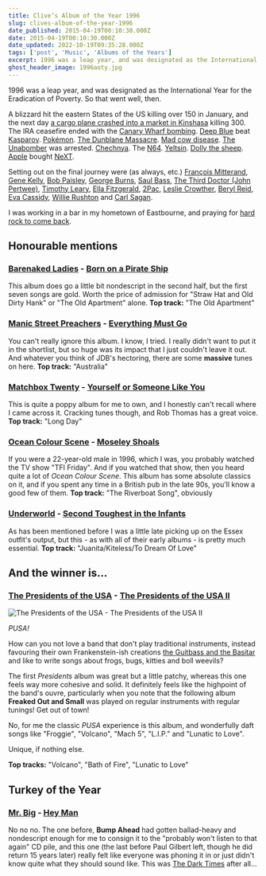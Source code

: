 ```yaml
---
title: Clive’s Album of the Year 1996
slug: clives-album-of-the-year-1996
date_published: 2015-04-19T00:10:30.000Z
date: 2015-04-19T00:10:30.000Z
date_updated: 2022-10-19T09:35:28.000Z
tags: ['post', 'Music', 'Albums of the Years']
excerpt: 1996 was a leap year, and was designated as the International Year for the Eradication of Poverty. So that went well, then.
ghost_header_image: 1996aoty.jpg
---
```


1996 was a leap year, and was designated as the International Year for the Eradication of Poverty. So that went well, then.

A blizzard hit the eastern States of the US killing over 150 in January, and the next day [a cargo plane crashed into a market in Kinshasa](http://en.wikipedia.org/wiki/1996_Air_Africa_crash) killing 300. The IRA ceasefire ended with the [Canary Wharf bombing](http://en.wikipedia.org/wiki/1996_Docklands_bombing). [Deep Blue](http://en.wikipedia.org/wiki/Deep_Blue_(chess_computer)) beat [Kasparov](http://en.wikipedia.org/wiki/Garry_Kasparov). [Pokémon](http://en.wikipedia.org/wiki/Pok%C3%A9mon_Red_and_Blue). [The Dunblane Massacre](http://en.wikipedia.org/wiki/Dunblane_massacre). [Mad cow disease](http://en.wikipedia.org/wiki/Bovine_spongiform_encephalopathy). [The Unabomber](http://en.wikipedia.org/wiki/Theodore_Kaczynski) was arrested. [Chechnya](http://en.wikipedia.org/wiki/First_Chechnya_War). The [N64](http://en.wikipedia.org/wiki/Nintendo_64). [Yeltsin](http://en.wikipedia.org/wiki/Boris_Yeltsin). [Dolly the sheep](http://en.wikipedia.org/wiki/Dolly_the_sheep). [Apple](http://en.wikipedia.org/wiki/Apple_Inc.) bought [NeXT](http://en.wikipedia.org/wiki/NeXT).

Setting out on the final journey were (as always, etc.) [François Mitterand](http://en.wikipedia.org/wiki/Fran%C3%A7ois_Mitterrand), [Gene Kelly](http://en.wikipedia.org/wiki/Gene_Kelly), [Bob Paisley](http://en.wikipedia.org/wiki/Bob_Paisley), [George Burns](http://en.wikipedia.org/wiki/George_Burns), [Saul Bass](http://en.wikipedia.org/wiki/Saul_Bass), [The Third Doctor (John Pertwee)](http://en.wikipedia.org/wiki/Jon_Pertwee), [Timothy Leary](http://en.wikipedia.org/wiki/Timothy_Leary), [Ella Fitzgerald](http://en.wikipedia.org/wiki/Ella_Fitzgerald), [2Pac](http://en.wikipedia.org/wiki/Tupac_Shakur), [Leslie Crowther](http://en.wikipedia.org/wiki/Leslie_Crowther), [Beryl Reid](http://en.wikipedia.org/wiki/Beryl_Reid), [Eva Cassidy](http://en.wikipedia.org/wiki/Eva_Cassidy), [Willie Rushton](http://en.wikipedia.org/wiki/Willie_Rushton) and [Carl Sagan](http://en.wikipedia.org/wiki/Carl_Sagan).

I was working in a bar in my hometown of Eastbourne, and praying for [hard rock to come back](/the-dark-times/).

## Honourable mentions

### [Barenaked Ladies](http://barenakedladies.com/) - [Born on a Pirate Ship](http://www.amazon.co.uk/Born-Pirate-Ship-Barenaked-Ladies/dp/B000002N47/)

This album does go a little bit nondescript in the second half, but the first seven songs are gold. Worth the price of admission for "Straw Hat and Old Dirty Hank" or "The Old Apartment" alone. **Top track:** "The Old Apartment"

### [Manic Street Preachers](http://www.manicstreetpreachers.com/) - [Everything Must Go](http://www.amazon.co.uk/Everything-Must-Manic-Street-Preachers/dp/B000024UNZ/)

You can't really ignore this album. I know, I tried. I really didn't want to put it in the shortlist, but so huge was its impact that I just couldn't leave it out. And whatever you think of JDB's hectoring, there are some **massive** tunes on here. **Top track:** "Australia"

### [Matchbox Twenty](http://www.matchboxtwenty.com/) - [Yourself or Someone Like You](http://www.amazon.co.uk/Yourself-Someone-Like-You-Matchbox/dp/B000002JWU/)

This is quite a poppy album for me to own, and I honestly can't recall where I came across it. Cracking tunes though, and Rob Thomas has a great voice. **Top track:** "Long Day"

### [Ocean Colour Scene](http://oceancolourscene.com/) - [Moseley Shoals](http://www.amazon.co.uk/Moseley-Shoals-Ocean-Colour-Scene/dp/B000024LIX/)

If you were a 22-year-old male in 1996, which I was, you probably watched the TV show "TFI Friday". And if you watched that show, then you heard quite a lot of *Ocean Colour Scene*. This album has some absolute classics on it, and if you spent any time in a British pub in the late 90s, you'll know a good few of them. **Top track:** "The Riverboat Song", obviously

### [Underworld](http://www.underworldlive.com/) - [Second Toughest in the Infants](http://www.amazon.co.uk/Second-Toughest-Infants-Underworld/dp/B000024KQ8/)

As has been mentioned before I was a little late picking up on the Essex outfit's output, but this - as with all of their early albums - is pretty much essential. **Top track:** "Juanita/Kiteless/To Dream Of Love"

## And the winner is…

### [The Presidents of the USA](http://www.presidentsrock.com/) - [The Presidents of the USA II](http://www.amazon.co.uk/Presidents-United-States-America-II/dp/B000002BIN/)

![The Presidents of the USA - The Presidents of the USA II](/public/images/2018/03/515KJ2EEJAL.jpg)

*PUSA!*

How can you not love a band that don't play traditional instruments, instead favouring their own Frankenstein-ish creations [the Guitbass and the Basitar](http://en.wikipedia.org/wiki/The_Presidents_of_the_United_States_of_America_%28band%29#Instruments) and like to write songs about frogs, bugs, kitties and boll weevils?

The first *Presidents* album was great but a little patchy, whereas this one feels way more cohesive and solid. It definitely feels like the highpoint of the band's ouvre, particularly when you note that the following album **Freaked Out and Small** was played on regular instruments with regular tunings! Get out of town!

No, for me the classic *PUSA* experience is this album, and wonderfully daft songs like "Froggie", "Volcano", "Mach 5", "L.I.P." and "Lunatic to Love".

Unique, if nothing else.

**Top tracks:** "Volcano", "Bath of Fire", "Lunatic to Love"

## Turkey of the Year

### [Mr. Big](http://www.mrbigsite.com/) - [Hey Man](http://www.amazon.co.uk/Hey-Man-Mr-Big/dp/B000024Z3I/)

No no no. The one before, **Bump Ahead** had gotten ballad-heavy and nondescript enough for me to consign it to the "probably won't listen to that again" CD pile, and this one (the last before Paul Gilbert left, though he did return 15 years later) really felt like everyone was phoning it in or just didn't know quite what they should sound like. This was [The Dark Times](/the-dark-times) after all…
